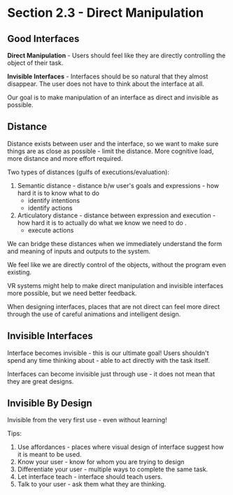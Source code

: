 # Section 2.3 - Direct Manipulation

## Good Interfaces

**Direct Manipulation** - Users should feel like they are directly controlling the object of their task.

**Invisible Interfaces** - Interfaces should be so natural that they almost disappear. The user does not have to think
about the interface at all.

Our goal is to make manipulation of an interface as direct and invisible as possible.

## Distance

Distance exists between user and the interface, so we want to make sure things are as close as possible - limit the
distance.
More cognitive load, more distance and more effort required.

Two types of distances (gulfs of executions/evaluation):

1. Semantic distance - distance b/w user's goals and expressions - how hard it is to know what to do
    - identify intentions
    - identify actions
2. Articulatory distance - distance between expression and execution - how hard it is to actually do what we know we
   need to do .
    - execute actions

We can bridge these distances when we immediately understand the form and meaning of inputs and outputs to the system.

We feel like we are directly control of the objects, without the program even existing.

VR systems might help to make direct manipulation and invisible interfaces more possible, but we need better feedback.

When designing interfaces, places that are not direct can feel more direct through the use of careful animations and
intelligent design.

## Invisible Interfaces
Interface becomes invisible - this is our ultimate goal! Users shouldn't spend any time thinking about - able to act directly with the task itself.

Interfaces can become invisible just through use - it does not mean that they are great designs.

## Invisible By Design
Invisible from the very first use - even without learning!

Tips:
1. Use affordances - places where visual design of interface suggest how it is meant to be used.
2. Know your user - know for whom you are trying to design
3. Differentiate your user - multiple ways to complete the same task.
4. Let interface teach - interface should teach users.
5. Talk to your user - ask them what they are thinking.
